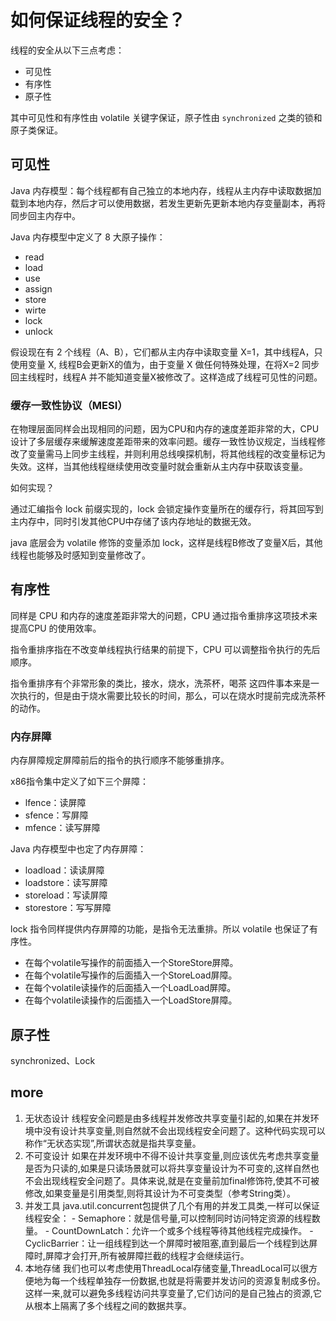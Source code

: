 # 如何保证线程的安全？

线程的安全从以下三点考虑：

- 可见性
- 有序性
- 原子性

其中可见性和有序性由 volatile 关键字保证，原子性由 `synchronized` 之类的锁和原子类保证。

## 可见性

Java 内存模型：每个线程都有自己独立的本地内存，线程从主内存中读取数据加载到本地内存，然后才可以使用数据，若发生更新先更新本地内存变量副本，再将同步回主内存中。

Java 内存模型中定义了 8 大原子操作：

- read
- load
- use
- assign
- store
- wirte
- lock
- unlock

假设现在有 2 个线程（A、B），它们都从主内存中读取变量 X=1，其中线程A，只使用变量 X, 线程B会更新X的值为，由于变量 X 做任何特殊处理，在将X=2 同步回主线程时，线程A 并不能知道变量X被修改了。这样造成了线程可见性的问题。

### 缓存一致性协议（MESI）

在物理层面同样会出现相同的问题，因为CPU和内存的速度差距非常的大，CPU 设计了多层缓存来缓解速度差距带来的效率问题。缓存一致性协议规定，当线程修改了变量需马上同步主线程，并则利用总线嗅探机制，将其他线程的改变量标记为失效。这样，当其他线程继续使用改变量时就会重新从主内存中获取该变量。

如何实现？

通过汇编指令 lock 前缀实现的，lock 会锁定操作变量所在的缓存行，将其回写到主内存中，同时引发其他CPU中存储了该内存地址的数据无效。

java 底层会为 volatile 修饰的变量添加 lock，这样是线程B修改了变量X后，其他线程也能够及时感知到变量修改了。

## 有序性

同样是 CPU 和内存的速度差距非常大的问题，CPU 通过指令重排序这项技术来提高CPU 的使用效率。

指令重排序指在不改变单线程执行结果的前提下，CPU 可以调整指令执行的先后顺序。

指令重排序有个非常形象的类比，接水，烧水，洗茶杯，喝茶 这四件事本来是一次执行的，但是由于烧水需要比较长的时间，那么，可以在烧水时提前完成洗茶杯的动作。

### 内存屏障

内存屏障规定屏障前后的指令的执行顺序不能够重排序。

x86指令集中定义了如下三个屏障：

- lfence：读屏障
- sfence：写屏障
- mfence：读写屏障

Java 内存模型中也定了内存屏障：

- loadload：读读屏障
- loadstore：读写屏障
- storeload：写读屏障
- storestore：写写屏障

lock 指令同样提供内存屏障的功能，是指令无法重排。所以 volatile 也保证了有序性。

- 在每个volatile写操作的前面插入一个StoreStore屏障。
- 在每个volatile写操作的后面插入一个StoreLoad屏障。
- 在每个volatile读操作的后面插入一个LoadLoad屏障。
- 在每个volatile读操作的后面插入一个LoadStore屏障。

## 原子性

synchronized、Lock

## more

1. 无状态设计 线程安全问题是由多线程并发修改共享变量引起的,如果在并发环境中没有设计共享变量,则自然就不会出现线程安全问题了。这种代码实现可以称作“无状态实现”,所谓状态就是指共享变量。
2. 不可变设计 如果在并发环境中不得不设计共享变量,则应该优先考虑共享变量是否为只读的,如果是只读场景就可以将共享变量设计为不可变的,这样自然也不会出现线程安全问题了。具体来说,就是在变量前加final修饰符,使其不可被修改,如果变量是引用类型,则将其设计为不可变类型（参考String类）。
3. 并发工具 java.util.concurrent包提供了几个有用的并发工具类,一样可以保证线程安全： - Semaphore：就是信号量,可以控制同时访问特定资源的线程数量。 - CountDownLatch：允许一个或多个线程等待其他线程完成操作。 - CyclicBarrier：让一组线程到达一个屏障时被阻塞,直到最后一个线程到达屏障时,屏障才会打开,所有被屏障拦截的线程才会继续运行。
4. 本地存储 我们也可以考虑使用ThreadLocal存储变量,ThreadLocal可以很方便地为每一个线程单独存一份数据,也就是将需要并发访问的资源复制成多份。这样一来,就可以避免多线程访问共享变量了,它们访问的是自己独占的资源,它从根本上隔离了多个线程之间的数据共享。
